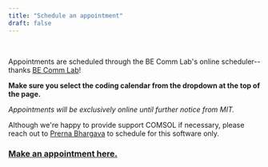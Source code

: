 ```yaml
---
title: "Schedule an appointment"
draft: false
---
```


&nbsp;

Appointments are scheduled through the BE Comm Lab's online scheduler--thanks [BE Comm Lab](https://mitcommlab.mit.edu/be/)!

**Make sure you select the coding calendar from the dropdown at the top of the page.**

*Appointments will be exclusively online until further notice from MIT.*

Although we're happy to provide support COMSOL if necessary, please reach out to
[Prerna Bhargava](mailto:bhargavp@mit.edu) to schedule for this software only.

### [Make an appointment here.](https://mit.mywconline.net/)
